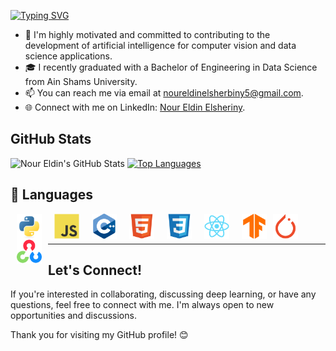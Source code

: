 <!--### Hi there 👋-->

<!--
**Nour-eldin-125/Nour-eldin-125** is a ✨ _special_ ✨ repository because its `README.md` (this file) appears on your GitHub profile.

Here are some ideas to get you started:

- 🔭 I’m currently working on ...
- 🌱 I’m currently learning ...
- 👯 I’m looking to collaborate on ...
- 🤔 I’m looking for help with ...
- 💬 Ask me about ...
- 📫 How to reach me: ...
- 😄 Pronouns: ...
- ⚡ Fun fact: ...
-->


<!-- # Nour Eldin Elsheriny -->

[![Typing SVG](https://readme-typing-svg.demolab.com?font=Gloria+Hallelujah&size=40&color=CE33F7&center=true&vCenter=true&multiline=true&width=600&height=150&lines=Hello%2C+I+am+Nour+Eldin;Computer+Vision+Engineer)](https://git.io/typing-svg)

<!-- 👋 Welcome to my GitHub profile! I'm Nour Eldin Elsheriny, a Computer Vision Engineer with a passion for deep learning and data science.

## About Me-->
- 🔭 I'm highly motivated and committed to contributing to the development of artificial intelligence for computer vision and data science applications.
- 🎓 I recently graduated with a Bachelor of Engineering in Data Science from Ain Shams University.
- 📫 You can reach me via email at noureldinelsherbiny5@gmail.com.
- 🌐 Connect with me on LinkedIn: [Nour Eldin Elsheriny](https://www.linkedin.com/in/nour-el-sherbiny).

<!-- ## Education

- **Bachelor of Engineering in Data Science**
    - Ain Shams University
    - Graduated: May 2023
    - GPA: 3.18
         - Machine Learning,
        - Computer Vision,
        - Data Mining,
        - Big Data,
        - Deep Learning -->

## GitHub Stats

![Nour Eldin's GitHub Stats](https://github-readme-stats-git-masterrstaa-rickstaa.vercel.app/api?username=Nour-eldin-125&show_icons=true&count_private=true&line_height=27&hide_border=true&theme=radical) [![Top Languages](https://github-readme-stats.vercel.app/api/top-langs/?username=Nour-eldin-125&layout=compact&hide_border=true&theme=radical)](https://github.com/Nour-eldin-125/github-readme-stats)

## 🌟 Languages

<img align="left" alt="Python" width="40px" src="https://raw.githubusercontent.com/devicons/devicon/master/icons/python/python-original.svg" style = "margin-left : 10px; margin-right: 10px"/>
<img align="left" alt="JavaScript" width="40px" src="https://raw.githubusercontent.com/devicons/devicon/master/icons/javascript/javascript-original.svg" style = "margin-left : 10px; margin-right: 10px"/> 
<img align="left" alt="C++" width="40px" src="https://raw.githubusercontent.com/devicons/devicon/master/icons/cplusplus/cplusplus-original.svg" style = "margin-left : 10px; margin-right: 10px"/> 
<img align="left" alt="HTML5" width="40px" src="https://raw.githubusercontent.com/devicons/devicon/master/icons/html5/html5-original.svg" style = "margin-left : 10px; margin-right: 10px"/> 
<img align="left" alt="CSS3" width="40px" src="https://raw.githubusercontent.com/devicons/devicon/master/icons/css3/css3-original.svg" style = "margin-left : 10px; margin-right: 10px"/> 
<img align="left" alt="React" width="40px" src="https://raw.githubusercontent.com/devicons/devicon/master/icons/react/react-original.svg" style = "margin-left : 10px; margin-right: 10px"/> 
<img align="left" alt="TensorFlow" width="40px" src="https://raw.githubusercontent.com/devicons/devicon/master/icons/tensorflow/tensorflow-original.svg" style = "margin-left : 10px; margin-right: 10px"/> 
<img align="left" alt="PyTorch" width="40px" src="https://raw.githubusercontent.com/devicons/devicon/master/icons/pytorch/pytorch-original.svg" /> 
<img align="left" alt="OpenCV" width="40px" src="https://raw.githubusercontent.com/devicons/devicon/master/icons/opencv/opencv-original.svg" style = "margin-left : 10px; margin-right: 10px"/> 
<br/>
<br/>
<hr/>

## Let's Connect!

If you're interested in collaborating, discussing deep learning, or have any questions, feel free to connect with me. I'm always open to new opportunities and discussions.

Thank you for visiting my GitHub profile! 😊
